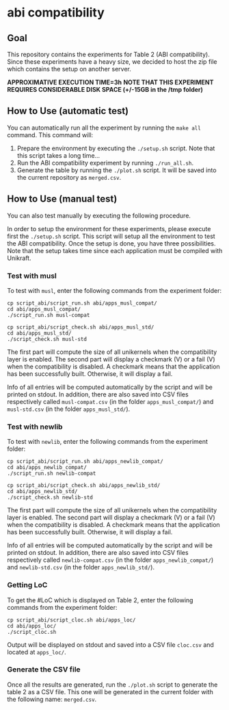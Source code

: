 # abi compatibility

## Goal

This repository contains the experiments for Table 2 (ABI
compatibility). Since these experiments have a heavy size, we decided
to host the zip file which contains the setup on another server.

**APPROXIMATIVE EXECUTION TIME=3h**
**NOTE THAT THIS EXPERIMENT REQUIRES CONSIDERABLE DISK SPACE (+/-15GB in the /tmp folder)**

## How to Use (automatic test)

You can automatically run all the experiment by running the `make all`
command. This command will:

1. Prepare the environment by executing the `./setup.sh` script. Note
that this script takes a long time...
2. Run the ABI compatibility experiment by running `./run_all.sh`. 
3. Generate the table by running the `./plot.sh` script. It will be
saved into the current repository as `merged.csv`.

## How to Use (manual test)

You can also test manually by executing the following procedure.

In order to setup the environment for these experiments, please
execute first the `./setup.sh` script. This script will setup all the
environment to test the ABI compatibility. Once the setup is done, you
have three possibilities. Note that the setup takes time since each
application must be compiled with Unikraft.

### Test with musl

To test with `musl`, enter the following commands from the experiment
folder:
```
cp script_abi/script_run.sh abi/apps_musl_compat/
cd abi/apps_musl_compat/
./script_run.sh musl-compat

cp script_abi/script_check.sh abi/apps_musl_std/
cd abi/apps_musl_std/
./script_check.sh musl-std
```

The first part will compute the size of all unikernels when the
compatibility layer is enabled.
The second part will display a checkmark (V) or a fail (V) when the
compatibility is disabled. A checkmark means that the application has
been successfully built. Otherwise, it will display a fail.

Info of all entries will be computed automatically by the script and
will be printed on stdout. In addition, there are also saved into
CSV files respectively called `musl-compat.csv` (in the folder
`apps_musl_compat/`) and `musl-std.csv` (in the folder
`apps_musl_std/`).


### Test with newlib

To test with `newlib`, enter the following commands from the experiment
folder:
```
cp script_abi/script_run.sh abi/apps_newlib_compat/
cd abi/apps_newlib_compat/
./script_run.sh newlib-compat

cp script_abi/script_check.sh abi/apps_newlib_std/
cd abi/apps_newlib_std/
./script_check.sh newlib-std
```

The first part will compute the size of all unikernels when the
compatibility layer is enabled.
The second part will display a checkmark (V) or a fail (V) when the
compatibility is disabled. A checkmark means that the application has
been successfully built. Otherwise, it will display a fail.

Info of all entries will be computed automatically by the script and
will be printed on stdout. In addition, there are also saved into
CSV files respectively called `newlib-compat.csv` (in the folder
`apps_newlib_compat/`) and `newlib-std.csv` (in the folder
`apps_newlib_std/`).

### Getting LoC

To get the #LoC which is displayed on Table 2, enter the following
commands from the experiment folder:
```
cp script_abi/script_cloc.sh abi/apps_loc/
cd abi/apps_loc/
./script_cloc.sh
```
Output will be displayed on stdout and saved into a CSV file
`cloc.csv` and located at `apps_loc/`.

### Generate the CSV file

Once all the results are generated, run the `./plot.sh` script to
generate the table 2 as a CSV file. This one will be generated in the
current folder with the following name: `merged.csv`.
